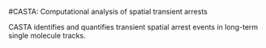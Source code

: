 #CASTA: Computational analysis of spatial transient arrests

CASTA identifies and quantifies transient spatial arrest events in long-term single molecule tracks.